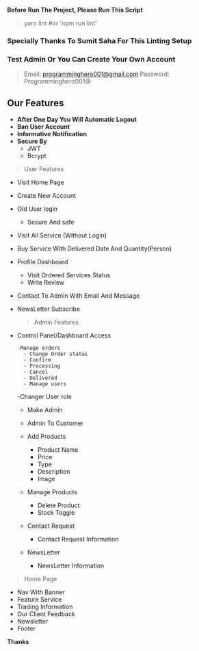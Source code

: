 **Before Run The Project, Please Run This Script**

> yarn lint #or 'npm run lint'

### Specially Thanks To **Sumit Saha** For This Linting Setup

### Test Admin Or You Can Create Your Own Account

> Email: programminghero001@gmail.com Password: Programminghero001@

## Our Features

- **After One Day You Will Automatic Logout**
- **Ban User Account**
- **Informative Notification**
- **Secure By**
  - JWT
  - Bcrypt

> User Features

- Visit Home Page
- Create New Account
- Old User login
  - Secure And safe
- Visit All Service (Without Login)
- Buy Service With Delivered Date And Quantity(Person)
- Profile Dashboard
  - Visit Ordered Services Status
  - Write Review
- Contact To Admin With Email And Message
- NewsLetter Subscribe

  > Admin Features

- Control Panel/Dashboard Access

      -Manage orders
        - Change Order status
        - Confirm
        - Processing
        - Cancel
        - Delivered
        - Manage users

  -Changer User role

  - Make Admin
  - Admin To Customer

  - Add Products
    - Product Name
    - Price
    - Type
    - Description
    - Image
  - Manage Products
    - Delete Product
    - Stock Toggle
  - Contact Request
    - Contact Request Information
  - NewsLetter
    - NewsLetter Information

> Home Page

- Nav With Banner
- Feature Service
- Trading Information
- Our Client Feedback
- Newsletter
- Footer

**Thanks**
